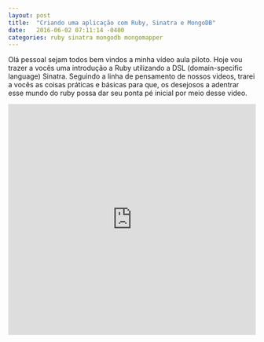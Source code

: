 ```yaml
---
layout: post
title:  "Criando uma aplicação com Ruby, Sinatra e MongoDB"
date:   2016-06-02 07:11:14 -0400
categories: ruby sinatra mongodb mongomapper
---
```


Olá pessoal sejam todos bem vindos a minha vídeo aula piloto. Hoje vou trazer a vocês uma introdução a Ruby utilizando a DSL (domain-specific language) Sinatra. Seguindo a linha de pensamento de nossos videos, trarei a vocês as coisas práticas e básicas para que, os desejosos a adentrar esse mundo do ruby possa dar seu ponta pé inicial por meio desse video.<!--more-->

<iframe width="100%" height="470" src="https://www.youtube.com/embed/6ZOjL-EHf2k?rel=0" frameborder="0" allowfullscreen></iframe>
